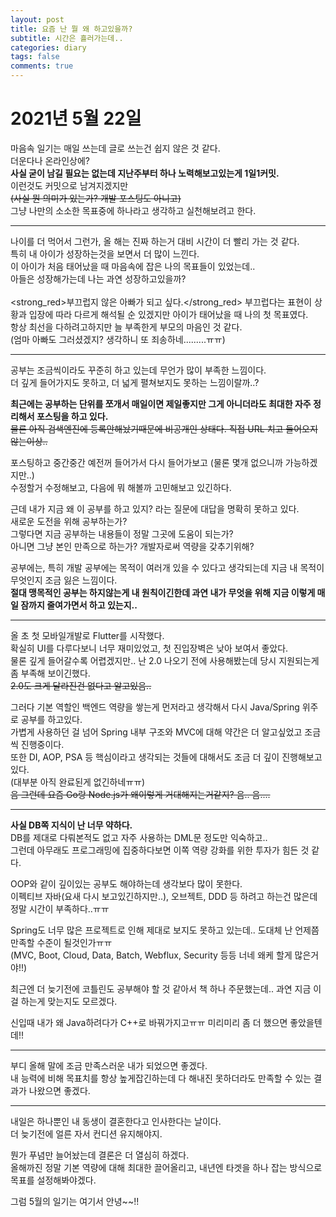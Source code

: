```yaml
---
layout: post
title: 요즘 난 뭘 왜 하고있을까?
subtitle: 시간은 흘러가는데..
categories: diary
tags: false
comments: true
---
```


# 2021년 5월 22일  
마음속 일기는 매일 쓰는데 글로 쓰는건 쉽지 않은 것 같다.  
더운다나 온라인상에?  
__사실 굳이 남길 필요는 없는데 지난주부터 하나 노력해보고있는게 1일1커밋.__  
이런것도 커밋으로 남겨지겠지만  
~~(사실 뭔 의미가 있는가? 개발 포스팅도 아니고)~~  
그냥 나만의 소소한 목표중에 하나라고 생각하고 실천해보려고 한다.  

<hr>

나이를 더 먹어서 그런가, 올 해는 진짜 하는거 대비 시간이 더 빨리 가는 것 같다.  
특히 내 아이가 성장하는것을 보면서 더 많이 느낀다.  
이 아이가 처음 태어났을 때 마음속에 잡은 나의 목표들이 있었는데..  
아들은 성장해가는데 나는 과연 성장하고있을까?  
<br>
<strong_red>부끄럽지 않은 아빠가 되고 싶다.</strong_red>
부끄럽다는 표현이 상황과 입장에 따라 다르게 해석될 순 있겠지만 아이가 태어났을 때 나의 첫 목표였다.  
항상 최선을 다하려고하지만 늘 부족한게 부모의 마음인 것 같다.  
(엄마 아빠도 그러셨겠지?  생각하니 또 죄송하네.........ㅠㅠ)  

<hr>

공부는 조금씩이라도 꾸준히 하고 있는데 무언가 많이 부족한 느낌이다.  
더 깊게 들어가지도 못하고, 더 넓게 펼쳐보지도 못하는 느낌이랄까..?  

__최근에는 공부하는 단위를 쪼개서 매일이면 제일좋지만 그게 아니더라도 최대한 자주 정리해서 포스팅을 하고 있다.__  
~~물론 아직 검색엔진에 등록안해놨기때문에 비공개인 상태다. 직접 URL 치고 들어오지 않는이상..~~  

포스팅하고 중간중간 예전꺼 들어가서 다시 들어가보고 (물론 몇개 없으니까 가능하겠지만..)  
수정할거 수정해보고, 다음에 뭐 해볼까 고민해보고 있긴하다.  

근데 내가 지금 왜 이 공부를 하고 있지?  라는 질문에 대답을 명확히 못하고 있다.  
새로운 도전을 위해 공부하는가?  
그렇다면 지금 공부하는 내용들이 정말 그곳에 도움이 되는가?  
아니면 그냥 본인 만족으로 하는가? 개발자로써 역량을 갖추기위해?  

공부에는, 특히 개발 공부에는 목적이 여러개 있을 수 있다고 생각되는데 지금 내 목적이 무엇인지 조금 잃은 느낌이다.  
__절대 맹목적인 공부는 하지않는게 내 원칙이긴한데 과연 내가 무엇을 위해 지금 이렇게 매일 잠까지 줄여가면서 하고 있는지..__  

<hr>

올 초 첫 모바일개발로 Flutter를 시작했다.  
확실히 UI를 다루다보니 너무 재미있었고, 첫 진입장벽은 낮아 보여서 좋았다.  
물론 깊게 들어갈수록 어렵겠지만.. 난 2.0 나오기 전에 사용해봤는데 당시 지원되는게 좀 부족해 보이긴했다.  
~~2.0도 크게 달라진건 없다고 알고있음..~~  

그러다 기본 역할인 백엔드 역량을 쌓는게 먼저라고 생각해서 다시 Java/Spring 위주로 공부를 하고있다.  
가볍게 사용하던 걸 넘어 Spring 내부 구조와 MVC에 대해 약간은 더 알고싶었고 조금씩 진행중이다.  
또한 DI, AOP, PSA 등 핵심이라고 생각되는 것들에 대해서도 조금 더 깊이 진행해보고 있다.  
(대부분 아직 완료된게 없긴하네ㅠㅠ)  
~~음 그런데 요즘 Go랑 Node.js가 왜이렇게 거대해지는거같지? 음.. 음....~~  

<hr>

__사실 DB쪽 지식이 난 너무 약하다.__  
DB를 제대로 다뤄본적도 없고 자주 사용하는 DML문 정도만 익숙하고..  
그런데 아무래도 프로그래밍에 집중하다보면 이쪽 역량 강화를 위한 투자가 힘든 것 같다.  

OOP와 같이 깊이있는 공부도 해야하는데 생각보다 많이 못한다.  
이펙티브 자바(요새 다시 보고있긴하지만..), 오브젝트, DDD 등 하려고 하는건 많은데 정말 시간이 부족하다..ㅠㅠ  

Spring도 너무 많은 프로젝트로 인해 제대로 보지도 못하고 있는데.. 도대체 난 언제쯤 만족할 수준이 될것인가ㅠㅠ  
(MVC, Boot, Cloud, Data, Batch, Webflux, Security 등등 너네 왜케 할게 많은거야!!)  

최근엔 더 늦기전에 코틀린도 공부해야 할 것 같아서 책 하나 주문했는데.. 과연 지금 이걸 하는게 맞는지도 모르겠다.  

신입때 내가 왜 Java하려다가 C++로 바꿔가지고ㅠㅠ 미리미리 좀 더 했으면 좋았을텐데!!  

<hr>

부디 올해 말에 조금 만족스러운 내가 되었으면 좋겠다.  
내 능력에 비해 목표치를 항상 높게잡긴하는데 다 해내진 못하더라도 만족할 수 있는 결과가 나왔으면 좋겠다.  

<hr>

내일은 하나뿐인 내 동생이 결혼한다고 인사한다는 날이다.  
더 늦기전에 얼른 자서 컨디션 유지해야지.  

뭔가 푸념만 늘어놨는데 결론은 더 열심히 하겠다.  
올해까진 정말 기본 역량에 대해 최대한 끌어올리고, 내년엔 타겟을 하나 잡는 방식으로 목표를 설정해봐야겠다.  

그럼 5월의 일기는 여기서 안녕~~!!  